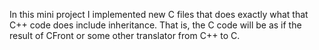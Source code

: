 In this mini project I implemented new C files that does exactly what that C++ code does include inheritance.
That is, the C code will be as if the result of CFront or some other translator from C++ to C.
